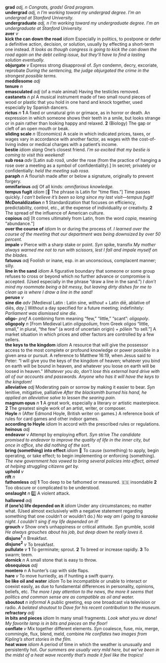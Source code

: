 __grad__ _adj, n_ _Congrats, grads!_ _Grad program._  
__undergrad__ _adj, n_ _I’m working toward my undergrad degree._ _I’m an undergrad at Stanford University._  
__undergraduate__ _adj, n_ _I’m working toward my undergraduate degree._ _I’m an undergraduate at Stanford University._  
__aver__ _v_  
__kick the can down the road__ _idiom_ Especially in politics, to postpone or defer a definitive action, decision, or solution, usually by effecting a short-term one instead. _It looks as though congress is going to kick the can down the road again on the debt ceiling issue, but they’ll have to find a lasting solution eventually._  
__objurgate__ _v_ Express strong disapproval of. _Syn_ condemn, decry, excoriate, reprobate _During the sentencing, the judge objurgated the crime in the strongest possible terms._  
__meddlesome__ _adj_  
__tenure__ _n_  
__emasculated__ _adj_ (of a male animal) Having the testicles removed.  
__castanets__ _n pl_ A musical instrument made of two small round pieces of wood or plastic that you hold in one hand and knock together, used especially by Spanish dancers.  
__rictus__ _n_ __1__ A fixed or unnatural grin or grimace, as in horror or death. An expression in which someone shows their teeth in a smile, but looks strange or in pain rather than looking happy and relaxed. __2__ (Biology) The gap or cleft of an open mouth or beak.  
__sliding scale__ _n_ (Economics) A scale in which indicated prices, taxes, or wages vary in accordance with another factor, as wages with the cost-of-living index or medical charges with a patient’s income.  
__bestie__ _idiom_ _slang_ One’s closest friend. _I’m so excited that my bestie is coming to visit this weekend!_  
__sub rosa__ _adv_ [Latin _sub rosā_, under the rose (from the practice of hanging a rose over a meeting as a symbol of confidentiality).] In secret; privately or confidentially: _held the meeting sub rosa._  
__paraph__ _n_ A flourish made after or below a signature, originally to prevent forgery.  
__omnifarious__ _adj_ Of all kinds: _omnifarious knowledge._  
__tempus fugit__ _idiom_ [:scroll: The phrase is Latin for “time flies.”] Time passes quickly. _I can’t believe it’s been so long since my last visit—tempus fugit!_  
__McDonaldization__ _n_ __1__ Standardization that focuses on efficiency, predictability, control, etc., at the expense of individuality or creativity. __2__ The spread of the influence of American culture.  
__copious__ _adj_ [It comes ultimately from Latin, from the word _copia_, meaning “abundance.”]  
__over the course of__ _idiom_ In or during the process of. _I learned over the course of the meeting that our department was being downsized by over 50 percent._  
__impale__ _v_ Pierce with a sharp stake or point. _Syn_ spike, transfix _My mother always warned me not to run with scissors, lest I fall and impale myself on the blades._  
__fatuous__ _adj_ Foolish or inane, esp. in an unconscious, complacent manner; silly.  
__line in the sand__ _idiom_ A figurative boundary that someone or some group refuses to cross or beyond which no further advance or compromise is accepted. (Used especially in the phrase “draw a line in the sand.”) _I don’t mind my roommate being a bit messy, but leaving dirty dishes for me to clean up is where I draw a line in the sand!_  
__peruse__ _v_  
__sine die__ _adv_ [Medieval Latin : Latin sine, _without_ + Latin diē, ablative of diēs, _day_.] Without a day specified for a future meeting; indefinitely: _Parliament was dismissed sine die._  
__oligo-__ _pref_ A combining form meaning “few,” “little,” “scant”: _oligopoly_.  
__oligopoly__ _n_ [From Medieval Latin _oligopolium_, from Greek _oligos_ “little, small,” in plural, “the few” (a word of uncertain origin) + _pōlein_ “to sell.”] A market situation in which prices and other factors are controlled by a few sellers.  
__the keys to the kingdom__ _idiom_ A resource that will give the possessor access to the most complete or profound knowledge or power possible in a given area or pursuit. A reference to Matthew 16:19, when Jesus said to Peter: “I will give you the keys of the kingdom of heaven; whatever you bind on earth will be bound in heaven, and whatever you loose on earth will be loosed in heaven.” _Whatever you do, don’t lose this external hard drive with all of our accounts and passwords. Anyone who has it will have the keys to the kingdom!_  
__alleviative__ _adj_ Moderating pain or sorrow by making it easier to bear. _Syn_ lenitive, mitigative, palliative _After the blacksmith burned his hand, he applied an alleviative salve to lessen the searing pain._  
__magnum opus__ _n_ __1__ A great work, especially a literary or artistic masterpiece. __2__ The greatest single work of an artist, writer, or composer.  
__Hoyle__ _n_ (After Edmond Hoyle, British writer on games.) A reference book of rules for card games and other indoor games.  
__according to Hoyle__ _idiom_ In accord with the prescribed rules or regulations.  
__heinous__ _adj_  
__endeavor__ _v_ Attempt by employing effort. _Syn_ strive _The candidate promised to endeavor to improve the quality of life in the inner city, but once in office, she did nothing of the sort._  
__bring (something) into effect__ _idiom_ :dart: To cause (something) to apply, begin operating, or take effect; to begin implementing or enforcing (something). _The new government has vowed to bring several policies into effect, aimed at helping struggling citizens get by._  
__uphold__ _v_  
__rift__ _n_  
__fathomless__ _adj_ __1__ Too deep to be fathomed or measured. :es: insondable __2__ Too obscure or complicated to be understood.  
__onslaught__ _n_ :two: A violent attack.  
__hallowed__ _adj_  
__if (one’s) life depended on it__ _idiom_ Under any circumstances; no matter what. (Used almost exclusively with a negative statement regarding something that one couldn’t or wouldn’t do.) _No way am I going to karaoke night. I couldn’t sing if my life depended on it!_  
__grouch__ _v_ Show one’s unhappiness or critical attitude. _Syn_ grumble, scold _He always grouches about his job, but deep down he really loves it._  
__disjune<sup>1</sup>__ _n_ Breakfast.  
__disjune<sup>2</sup>__ _v_ To breakfast.  
__pullulate__ _v_ __1__ To germinate; sprout. __2__ To breed or increase rapidly. __3__ To swarm; teem.  
__dornick__ _n_ A small stone that is easy to throw.  
__obsequious__ _adj_  
__montero__ _n_ A hunter’s cap with side flaps.  
__hare__ _v_ To move hurriedly, as if hunting a swift quarry.  
__be like oil and water__ _idiom_ To be incompatible or unable to interact or coexist easily, as due to fundamental differences in personality, opinions, beliefs, etc. _The more I pay attention to the news, the more it seems that politics and common sense are as compatible as oil and water._  
__sboutout__ _n_ _informal_ A public greeting, esp one broadcast via television or radio. _A belated shoutout to Dave for his recent contribution to the museum._  
__refractory__ _adj_  
__in bits and pieces__ _idiom_ In many small fragments. _Look what you.ve done! My favorite lamp is in bits and pieces on the floor!_  
__conflate__ _v_ Mix together different elements. _Syn_ coalesce, fuse, mix, merge, commingle, flux, blend, meld, combine _He conflates two images from Kipling’s short stories in the film._  
__heat wave__ _idiom_ A period of time in which the weather is unusually and persistently hot. _Our summers are usually very mild here, but we’ve been in the midst of a heat wave recently that’s made it feel like the tropics!_  
